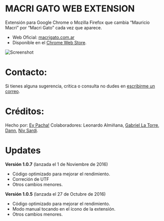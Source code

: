 # MACRI GATO WEB EXTENSION
Extensión para Google Chrome o Mozilla Firefox que cambia “Mauricio Macri” por “Macri Gato” cada vez que aparece.

 - Web Oficial: [macrigato.com.ar](http://macrigato.com.ar)
 - Disponible en el [Chrome Web
   Store](https://chrome.google.com/webstore/detail/macri-gato/lnjjbgjmogkocampmlmikfggonalliej).

![Screenshot](https://raw.githubusercontent.com/eypacha/macri-gato/master/screenshots/google-888.jpg)

# Contacto:
Si tienes alguna sugerencia, crítica o consulta no dudes en [escribirme un correo](mailto:pachaguionbajo@gmail.com?Subject=Macri%20Gato).

# Créditos:
Hecho por: [Ey Pacha!](http://eypacha.com.ar)
Colaboradores: Leonardo Almiñana, [Gabriel La Torre](https://github.com/shizus), [Dann](https://twitter.com/Dannroda), [Niv Sardi](https://github.com/xaiki).

# Updates

**Versión 1.0.7** (lanzada el 1 de Noviembre de 2016)
* Código optimizado para mejorar el rendimiento.
* Correción de UTF
* Otros cambios menores.

**Versión 1.0.5** (lanzada el 27 de Octubre de 2016)
* Código optimizado para mejorar el rendimiento.
* Modo manual tocando en el ícono de la extensión.
* Otros cambios menores.
